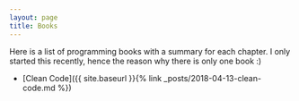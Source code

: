 ```yaml
---
layout: page
title: Books 
---
```


Here is a list of programming books with a summary for each chapter. I only started this recently, hence the reason why there is only one book :)

* [Clean Code]({{ site.baseurl }}{% link _posts/2018-04-13-clean-code.md %})

